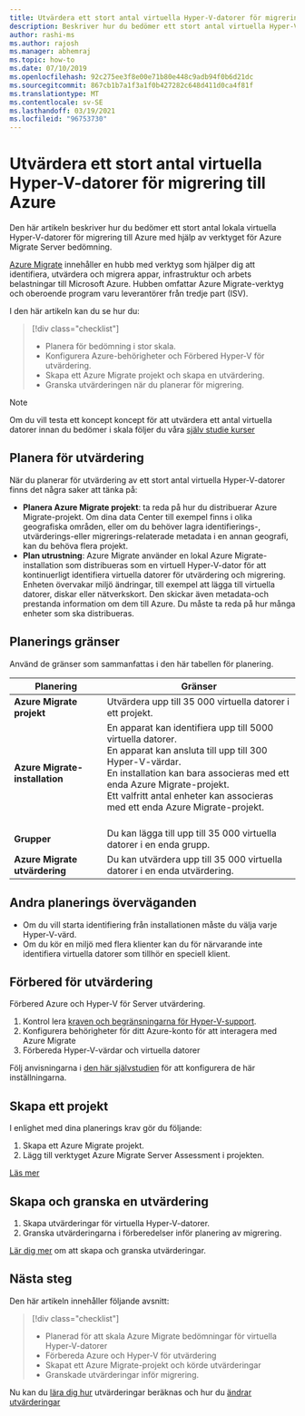 ```yaml
---
title: Utvärdera ett stort antal virtuella Hyper-V-datorer för migrering till Azure med Azure Migrate | Microsoft Docs
description: Beskriver hur du bedömer ett stort antal virtuella Hyper-V-datorer för migrering till Azure med hjälp av tjänsten Azure Migrate.
author: rashi-ms
ms.author: rajosh
ms.manager: abhemraj
ms.topic: how-to
ms.date: 07/10/2019
ms.openlocfilehash: 92c275ee3f8e00e71b80e448c9adb94f0b6d21dc
ms.sourcegitcommit: 867cb1b7a1f3a1f0b427282c648d411d0ca4f81f
ms.translationtype: MT
ms.contentlocale: sv-SE
ms.lasthandoff: 03/19/2021
ms.locfileid: "96753730"
---
```

# <a name="assess-large-numbers-of-hyper-v-vms-for-migration-to-azure"></a>Utvärdera ett stort antal virtuella Hyper-V-datorer för migrering till Azure

Den här artikeln beskriver hur du bedömer ett stort antal lokala virtuella Hyper-V-datorer för migrering till Azure med hjälp av verktyget för Azure Migrate Server bedömning.

[Azure Migrate](migrate-services-overview.md) innehåller en hubb med verktyg som hjälper dig att identifiera, utvärdera och migrera appar, infrastruktur och arbets belastningar till Microsoft Azure. Hubben omfattar Azure Migrate-verktyg och oberoende program varu leverantörer från tredje part (ISV). 


I den här artikeln kan du se hur du:
> [!div class="checklist"]
> * Planera för bedömning i stor skala.
> * Konfigurera Azure-behörigheter och Förbered Hyper-V för utvärdering.
> * Skapa ett Azure Migrate projekt och skapa en utvärdering.
> * Granska utvärderingen när du planerar för migrering.


> [!NOTE]
> Om du vill testa ett koncept koncept för att utvärdera ett antal virtuella datorer innan du bedömer i skala följer du våra [själv studie kurser](./tutorial-discover-hyper-v.md)

## <a name="plan-for-assessment"></a>Planera för utvärdering

När du planerar för utvärdering av ett stort antal virtuella Hyper-V-datorer finns det några saker att tänka på:

- **Planera Azure Migrate projekt**: ta reda på hur du distribuerar Azure Migrate-projekt. Om dina data Center till exempel finns i olika geografiska områden, eller om du behöver lagra identifierings-, utvärderings-eller migrerings-relaterade metadata i en annan geografi, kan du behöva flera projekt.
- **Plan utrustning**: Azure Migrate använder en lokal Azure Migrate-installation som distribueras som en virtuell Hyper-V-dator för att kontinuerligt identifiera virtuella datorer för utvärdering och migrering. Enheten övervakar miljö ändringar, till exempel att lägga till virtuella datorer, diskar eller nätverkskort. Den skickar även metadata-och prestanda information om dem till Azure. Du måste ta reda på hur många enheter som ska distribueras.


## <a name="planning-limits"></a>Planerings gränser
 
Använd de gränser som sammanfattas i den här tabellen för planering.

**Planering** | **Gränser**
--- | --- 
**Azure Migrate projekt** | Utvärdera upp till 35 000 virtuella datorer i ett projekt.
**Azure Migrate-installation** | En apparat kan identifiera upp till 5000 virtuella datorer.<br/> En apparat kan ansluta till upp till 300 Hyper-V-värdar.<br/> En installation kan bara associeras med ett enda Azure Migrate-projekt.<br/> Ett valfritt antal enheter kan associeras med ett enda Azure Migrate-projekt. <br/><br/> 
**Grupper** | Du kan lägga till upp till 35 000 virtuella datorer i en enda grupp.
**Azure Migrate utvärdering** | Du kan utvärdera upp till 35 000 virtuella datorer i en enda utvärdering.



## <a name="other-planning-considerations"></a>Andra planerings överväganden

- Om du vill starta identifiering från installationen måste du välja varje Hyper-V-värd. 
- Om du kör en miljö med flera klienter kan du för närvarande inte identifiera virtuella datorer som tillhör en speciell klient. 

## <a name="prepare-for-assessment"></a>Förbered för utvärdering

Förbered Azure och Hyper-V för Server utvärdering. 

1. Kontrol lera [kraven och begränsningarna för Hyper-V-support](migrate-support-matrix-hyper-v.md).
2. Konfigurera behörigheter för ditt Azure-konto för att interagera med Azure Migrate
3. Förbereda Hyper-V-värdar och virtuella datorer

Följ anvisningarna i [den här självstudien](./tutorial-discover-hyper-v.md) för att konfigurera de här inställningarna.

## <a name="create-a-project"></a>Skapa ett projekt

I enlighet med dina planerings krav gör du följande:

1. Skapa ett Azure Migrate projekt.
2. Lägg till verktyget Azure Migrate Server Assessment i projekten.

[Läs mer](./create-manage-projects.md)

## <a name="create-and-review-an-assessment"></a>Skapa och granska en utvärdering

1. Skapa utvärderingar för virtuella Hyper-V-datorer.
1. Granska utvärderingarna i förberedelser inför planering av migrering.

[Lär dig mer](tutorial-assess-hyper-v.md) om att skapa och granska utvärderingar.
    

## <a name="next-steps"></a>Nästa steg

Den här artikeln innehåller följande avsnitt:
 
> [!div class="checklist"] 
> * Planerad för att skala Azure Migrate bedömningar för virtuella Hyper-V-datorer
> * Förbereda Azure och Hyper-V för utvärdering
> * Skapat ett Azure Migrate-projekt och körde utvärderingar
> * Granskade utvärderingar inför migrering.

Nu kan du [lära dig hur](concepts-assessment-calculation.md) utvärderingar beräknas och hur du [ändrar utvärderingar](how-to-modify-assessment.md)